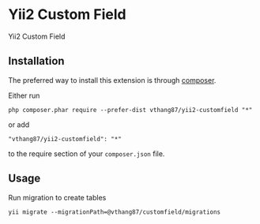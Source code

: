 Yii2 Custom Field 
============================
Yii2 Custom Field

Installation
------------

The preferred way to install this extension is through [composer](http://getcomposer.org/download/).

Either run

```
php composer.phar require --prefer-dist vthang87/yii2-customfield "*"
```

or add

```
"vthang87/yii2-customfield": "*"
```

to the require section of your `composer.json` file.


Usage
-----

Run migration to create tables

```
yii migrate --migrationPath=@vthang87/customfield/migrations
```